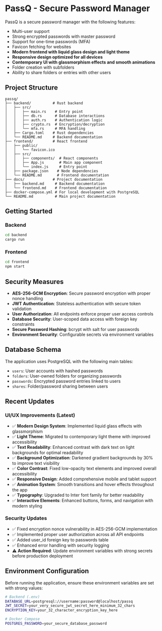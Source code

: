 # PassQ - Secure Password Manager

PassQ is a secure password manager with the following features:
- Multi-user support
- Strong encrypted passwords with master password
- Support for one-time passwords (MFA)
- Favicon fetching for websites
- **Modern frontend with liquid glass design and light theme**
- **Responsive design optimized for all devices**
- **Contemporary UI with glassmorphism effects and smooth animations**
- Folder creation with subfolders
- Ability to share folders or entries with other users

## Project Structure
```
passq/
├── backend/          # Rust backend
│   ├── src/
│   │   ├── main.rs    # Entry point
│   │   ├── db.rs      # Database interactions
│   │   ├── auth.rs    # Authentication logic
│   │   ├── crypto.rs  # Encryption/decryption
│   │   └── mfa.rs     # MFA handling
│   ├── Cargo.toml    # Rust dependencies
│   └── README.md     # Backend documentation
├── frontend/         # React frontend
│   ├── public/
│   │   └── favicon.ico
│   ├── src/
│   │   ├── components/  # React components
│   │   ├── App.js       # Main app component
│   │   └── index.js     # Entry point
│   ├── package.json    # Node dependencies
│   └── README.md       # Frontend documentation
├── docs/             # Project documentation
│   ├── backend.md     # Backend documentation
│   └── frontend.md    # Frontend documentation
├── docker-compose.yml # For local development with PostgreSQL
└── README.md          # Main project documentation
```

## Getting Started

### Backend
```bash
cd backend
cargo run
```

### Frontend
```bash
cd frontend
npm start
```

## Security Measures
- **AES-256-GCM Encryption**: Secure password encryption with proper nonce handling
- **JWT Authentication**: Stateless authentication with secure token validation
- **User Authorization**: All endpoints enforce proper user access controls
- **Database Security**: User-scoped data access with foreign key constraints
- **Secure Password Hashing**: bcrypt with salt for user passwords
- **Environment Security**: Configurable secrets via environment variables

## Database Schema
The application uses PostgreSQL with the following main tables:
- `users`: User accounts with hashed passwords
- `folders`: User-owned folders for organizing passwords
- `passwords`: Encrypted password entries linked to users
- `shares`: Folder/password sharing between users

## Recent Updates

### UI/UX Improvements (Latest)
- ✅ **Modern Design System**: Implemented liquid glass effects with glassmorphism
- ✅ **Light Theme**: Migrated to contemporary light theme with improved accessibility
- ✅ **Text Readability**: Enhanced contrast with dark text on light backgrounds for optimal readability
- ✅ **Background Optimization**: Darkened gradient backgrounds by 30% to improve text visibility
- ✅ **Color Contrast**: Fixed low-opacity text elements and improved overall accessibility
- ✅ **Responsive Design**: Added comprehensive mobile and tablet support
- ✅ **Animation System**: Smooth transitions and hover effects throughout the app
- ✅ **Typography**: Upgraded to Inter font family for better readability
- ✅ **Interactive Elements**: Enhanced buttons, forms, and navigation with modern styling

### Security Updates
- ✅ Fixed encryption nonce vulnerability in AES-256-GCM implementation
- ✅ Implemented proper user authorization across all API endpoints
- ✅ Added user_id foreign key to passwords table
- ✅ Enhanced error handling with security logging
- ⚠️ **Action Required**: Update environment variables with strong secrets before production deployment

## Environment Configuration
Before running the application, ensure these environment variables are set with strong values:
```bash
# Backend (.env)
DATABASE_URL=postgresql://username:password@localhost/passq
JWT_SECRET=your_very_secure_jwt_secret_here_minimum_32_chars
ENCRYPTION_KEY=your_32_character_encryption_key_here

# Docker Compose
POSTGRES_PASSWORD=your_secure_database_password
```